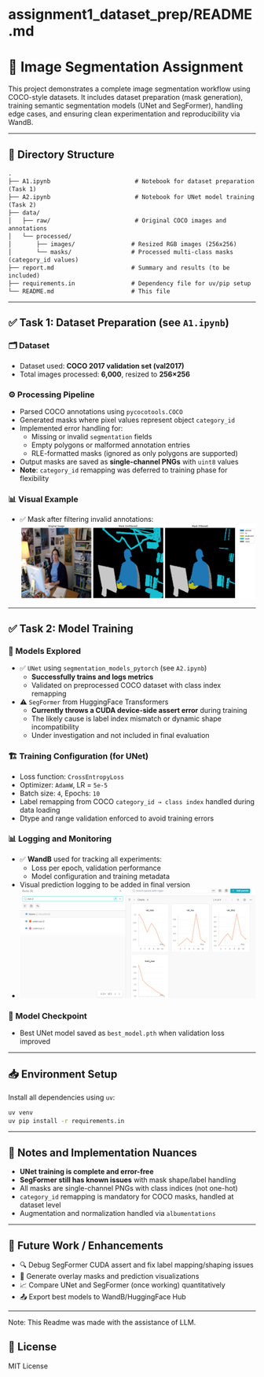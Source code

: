 # assignment1_dataset_prep/README.md


# 🧠 Image Segmentation Assignment

This project demonstrates a complete image segmentation workflow using COCO-style datasets. It includes dataset preparation (mask generation), training semantic segmentation models (UNet and SegFormer), handling edge cases, and ensuring clean experimentation and reproducibility via WandB.

---

## 📁 Directory Structure
```
.
├── A1.ipynb                        # Notebook for dataset preparation (Task 1)
├── A2.ipynb                        # Notebook for UNet model training (Task 2)
├── data/
│   ├── raw/                        # Original COCO images and annotations
│   └── processed/
│       ├── images/                # Resized RGB images (256x256)
│       └── masks/                 # Processed multi-class masks (category_id values)
├── report.md                      # Summary and results (to be included)
├── requirements.in                # Dependency file for uv/pip setup
└── README.md                      # This file
```

---

## ✅ Task 1: Dataset Preparation (see `A1.ipynb`)

### 🗂️ Dataset
- Dataset used: **COCO 2017 validation set (val2017)**
- Total images processed: **6,000**, resized to **256×256**

### ⚙️ Processing Pipeline
- Parsed COCO annotations using `pycocotools.COCO`
- Generated masks where pixel values represent object `category_id`
- Implemented error handling for:
  - Missing or invalid `segmentation` fields
  - Empty polygons or malformed annotation entries
  - RLE-formatted masks (ignored as only polygons are supported)
- Output masks are saved as **single-channel PNGs** with `uint8` values
- **Note**: `category_id` remapping was deferred to training phase for flexibility

### 📊 Visual Example
- ✅ Mask after filtering invalid annotations: ![](assets/sample_mask_filtered.png)

---

## ✅ Task 2: Model Training

### 🧠 Models Explored
- ✅ `UNet` using `segmentation_models_pytorch` (see `A2.ipynb`)
  - **Successfully trains and logs metrics**
  - Validated on preprocessed COCO dataset with class index remapping
- ⚠️ `SegFormer` from HuggingFace Transformers
  - **Currently throws a CUDA device-side assert error** during training
  - The likely cause is label index mismatch or dynamic shape incompatibility
  - Under investigation and not included in final evaluation

### 🏗️ Training Configuration (for UNet)
- Loss function: `CrossEntropyLoss`
- Optimizer: `AdamW`, LR = `5e-5`
- Batch size: `4`, Epochs: `10`
- Label remapping from COCO `category_id → class index` handled during data loading
- Dtype and range validation enforced to avoid training errors

### 📊 Logging and Monitoring
- ✅ **WandB** used for tracking all experiments:
  - Loss per epoch, validation performance
  - Model configuration and training metadata
- Visual prediction logging to be added in final version
- ![](assets/wandb.png)

### 💾 Model Checkpoint
- Best UNet model saved as `best_model.pth` when validation loss improved

---

## 📥 Environment Setup
Install all dependencies using `uv`:
```bash
uv venv
uv pip install -r requirements.in
```

---

## 📌 Notes and Implementation Nuances
- **UNet training is complete and error-free**
- **SegFormer still has known issues** with mask shape/label handling
- All masks are single-channel PNGs with class indices (not one-hot)
- `category_id` remapping is mandatory for COCO masks, handled at dataset level
- Augmentation and normalization handled via `albumentations`

---

## 📎 Future Work / Enhancements
- 🔍 Debug SegFormer CUDA assert and fix label mapping/shaping issues
- 🧪 Generate overlay masks and prediction visualizations
- 📈 Compare UNet and SegFormer (once working) quantitatively
- 📤 Export best models to WandB/HuggingFace Hub

---
Note: This Readme was made with the assistance of LLM.

## 📝 License
MIT License
